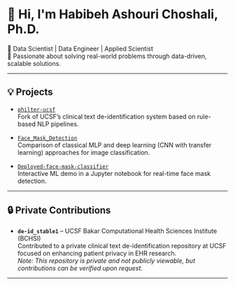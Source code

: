 # 👋 Hi, I'm Habibeh Ashouri Choshali, Ph.D.

🔬 Data Scientist | Data Engineer | Applied Scientist  
🧠 Passionate about solving real-world problems through data-driven, scalable solutions.

---

## 💡 Projects

- [`philter-ucsf`](https://github.com/HabiAshourichoshali/philter-ucsf)  
  Fork of UCSF’s clinical text de-identification system based on rule-based NLP pipelines.

- [`Face_Mask_Detection`](https://github.com/HabiAshourichoshali/Face_Mask_Detection)  
  Comparison of classical MLP and deep learning (CNN with transfer learning) approaches for image classification.

- [`Deployed-face-mask-classifier`](https://github.com/HabiAshourichoshali/Deployed-face-mask-classifier)  
  Interactive ML demo in a Jupyter notebook for real-time face mask detection.



---

## 🔒 Private Contributions

- **`de-id_stable1`** – UCSF Bakar Computational Health Sciences Institute (BCHSI)  
  Contributed to a private clinical text de-identification repository at UCSF focused on enhancing patient privacy in EHR research.    
  _Note: This repository is private and not publicly viewable, but contributions can be verified upon request._

---


